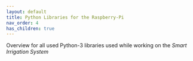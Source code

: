 ```yaml
---
layout: default
title: Python Libraries for the Raspberry-Pi
nav_order: 4
has_children: true
---
```


Overview for all used Python-3 libraries used while working on the *Smart Irrigation System*

